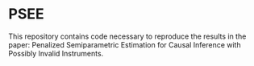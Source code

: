 # PSEE
This repository contains code necessary to reproduce the results in the paper: Penalized Semiparametric Estimation for Causal Inference with Possibly Invalid Instruments.

